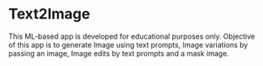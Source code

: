 # Text2Image
This ML-based app is developed for educational purposes only. Objective of this app is to generate Image using text prompts, Image variations by passing an image, Image edits by text prompts and a mask image.
